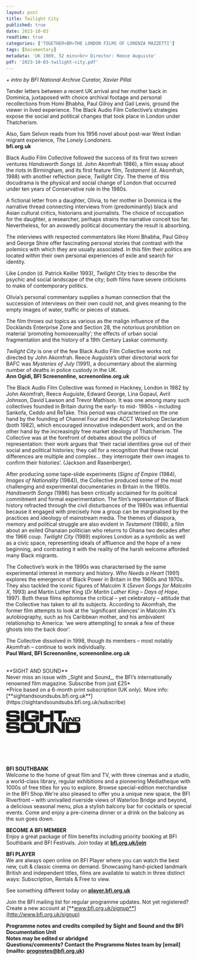 ```yaml
---
layout: post
title: Twilight City
published: true
date: 2023-10-03
readtime: true
categories: ['TOGETHER<BR>THE LONDON FILMS OF LORENZA MAZZETTI']
tags: [Documentary]
metadata: 'UK 1989, 52 mins<br> Director: Reece Auguiste'
pdf: '2023-10-03-twilight-city.pdf'
---
```


_+ intro by BFI National Archive Curator, Xavier Pillai_

Tender letters between a recent UK arrival and her mother back in Dominica, juxtaposed with choice archival footage and personal recollections from Homi Bhabha, Paul Gilroy and Gail Lewis, ground the viewer in lived experience. The Black Audio Film Collective’s strategies expose the social and political changes that took place in London under Thatcherism.

Also, Sam Selvon reads from his 1956 novel about post-war West Indian migrant experience, _The Lonely Londoners_.  
**bfi.org.uk**

Black Audio Film Collective followed the success of its first two screen ventures _Handsworth Songs_ (d. John Akomfrah 1986), a film essay about the riots in Birmingham, and its first feature film, _Testament_ (d. Akomfrah, 1988) with another reflection piece, _Twilight City_. The theme of this docudrama is the physical and social change of London that occurred under ten years of Conservative rule in the 1980s.

A fictional letter from a daughter, Olivia, to her mother in Dominica is the narrative thread connecting interviews from (predominantly) black and Asian cultural critics, historians and journalists. The choice of occupation for the daughter, a researcher, perhaps strains the narrative conceit too far. Nevertheless, for an avowedly political documentary the result is absorbing.

The interviews with respected commentators like Homi Bhabha, Paul Gilroy and George Shire offer fascinating personal stories that contrast with the polemics with which they are usually associated. In this film their politics are located within their own personal experiences of exile and search for identity.

Like _London_ (d. Patrick Keiller 1993), _Twilight City_ tries to describe the psychic and social landscape of the city; both films have severe criticisms to make of contemporary politics.

Olivia’s personal commentary supplies a human connection that the succession of interviews on their own could not, and gives meaning to the empty images of water, traffic or pieces of statues.

The film throws out topics as various as the malign influence of the Docklands Enterprise Zone and Section 28, the notorious prohibition on material ‘promoting homosexuality’; the effects of urban social fragmentation and the history of a 19th Century Laskar community.

_Twilight City_ is one of the few Black Audio Film Collective works not directed by John Akomfrah. Reece Auguiste’s other directorial work for BAFC was _Mysteries of July_ (1991), a documentary about the alarming number of deaths in police custody in the UK.  
**Ann Ogidi, BFI Screenonline, screenonline.org.uk**

The Black Audio Film Collective was formed in Hackney, London in 1982 by John Akomfrah, Reece Auguiste, Edward George, Lina Gopaul, Avril Johnson, David Lawson and Trevor Mathison. It was one among many such collectives founded in Britain during the early- to mid- 1980s – including Sankofa, Ceddo and ReTake. This period was characterised on the one hand by the founding of Channel Four and the ACCT Workshop Declaration (both 1982), which encouraged innovative independent work, and on the other hand by the increasingly free market ideology of Thatcherism. The Collective was at the forefront of debates about the politics of representation: their work argues that ‘their racial identities grow out of their social and political histories; they call for a recognition that these racial differences are multiple and complex... they interrogate their own images to confirm their histories’. (Jackson and Rasenberger).

After producing some tape-slide experiments (_Signs of Empire_ (1984), _Images of Nationality_ (1984)), the Collective produced some of the most challenging and experimental documentaries in Britain in the 1980s. _Handsworth Songs_ (1986) has been critically acclaimed for its political commitment and formal experimentation. The film’s representation of Black history refracted through the civil disturbances of the 1980s was influential because it engaged with precisely how a group can be marginalised by the practices and ideology of mainstream media. The themes of diaspora, memory and political struggle are also evident in _Testament_ (1988), a film about an exiled Ghanaian politician who returns to Ghana two decades after the 1966 coup. _Twilight City_ (1989) explores London as a symbolic as well as a civic space, representing ideals of affluence and the hope of a new beginning, and contrasting it with the reality of the harsh welcome afforded many Black migrants.

The Collective’s work in the 1990s was characterised by the same experimental interest in memory and history. _Who Needs a Heart_ (1991) explores the emergence of Black Power in Britain in the 1960s and 1970s. They also tackled the iconic figures of Malcolm X (_Seven Songs for Malcolm X_, 1993) and Martin Luther King (_Dr Martin Luther King – Days of Hope_, 1997). Both these films epitomise the critical – yet celebratory – attitude that the Collective has taken to all its subjects. According to Akomfrah, the former film attempts to look at the ‘significant silences’ in Malcolm X’s autobiography, such as his Caribbean mother, and his ambivalent relationship to America: ‘we were attempting] to sneak a few of these ghosts into the back door’.

The Collective dissolved in 1998, though its members – most notably Akomfrah – continue to work individually.  
**Paul Ward, BFI Screenonline, screenonline.org.uk**

<br>
**SIGHT AND SOUND**<br>
Never miss an issue with _Sight and Sound_, the BFI’s internationally renowned film magazine. Subscribe from just £25*<br>
*Price based on a 6-month print subscription (UK only). More info: [**sightandsoundsubs.bfi.org.uk**](https://sightandsoundsubs.bfi.org.uk/subscribe)

<img style="float: left;" src="/img/sight-and-sound.jpg" width="40%" height="40%"><br><br><br><br><br><br><br><br>

**BFI SOUTHBANK**  
Welcome to the home of great film and TV, with three cinemas and a studio, a world-class library, regular exhibitions and a pioneering Mediatheque with 1000s of free titles for you to explore. Browse special-edition merchandise in the BFI Shop.We&#39;re also pleased to offer you a unique new space, the BFI Riverfront – with unrivalled riverside views of Waterloo Bridge and beyond, a delicious seasonal menu, plus a stylish balcony bar for cocktails or special events. Come and enjoy a pre-cinema dinner or a drink on the balcony as the sun goes down.  

**BECOME A BFI MEMBER**  
Enjoy a great package of film benefits including priority booking at BFI Southbank and BFI Festivals. Join today at [**bfi.org.uk/join**](http://www.bfi.org.uk/join)  

**BFI PLAYER**  
 We are always open online on BFI Player where you can watch the best new, cult &amp; classic cinema on demand. Showcasing hand-picked landmark British and independent titles, films are available to watch in three distinct ways: Subscription, Rentals &amp; Free to view.  

See something different today on [**player.bfi.org.uk**](https://player.bfi.org.uk)  

Join the BFI mailing list for regular programme updates. Not yet registered? Create a new account at [**www.bfi.org.uk/signup**](http://www.bfi.org.uk/signup)

**Programme notes and credits compiled by Sight and Sound and the BFI Documentation Unit  
Notes may be edited or abridged  
Questions/comments? Contact the Programme Notes team by [email](mailto: prognotes@bfi.org.uk)**
<!--stackedit_data:
eyJoaXN0b3J5IjpbLTY5MDk1MTAyN119
-->